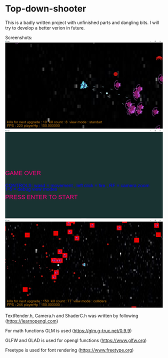 # Top-down-shooter

This is a badly written project with unfinished parts and dangling bits. I will try to develop a better verion in future.

Screenshots:
![gameplay](/resources/screen1.jpg)
![game over screen](/resources/gameOver.jpg)
![gameplay with colliders](/resources/screen2.jpg)



TextRender.h, Camera.h and ShaderC.h was written by following (https://learnopengl.com)

For math functions GLM is used (https://glm.g-truc.net/0.9.9)

GLFW and GLAD is used for opengl functions (https://www.glfw.org)

Freetype is used for font rendering (https://www.freetype.org)

